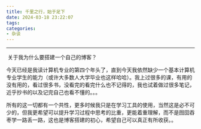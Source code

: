 ```yaml
---
title: 千里之行，始于足下
date: 2024-03-18 23:22:07
tags:
categories: 
- 杂谈
---
```


---------

​		关于我为什么要搭建一个自己的博客？

​		今天已经是我读计算机专业的第四个年头了，直到今天我依然缺少一个基本计算机专业学生的能力（或许大多数人大学毕业也这样哈哈）。我上过很多的课，有用的没有用的，看过很多书，没看完的看完什么也不记得的，我也试着做过很多笔记，近乎抄书的以及记完自己也看不懂的。。。

​		所有的这一切都有一个共性，更多时候我只是在学习工具的使用，当然这是必不可少的，但我更希望可以提升学习过程中思考的比重，更能着重理解，而不是囫囵吞枣学一路丢一路，这也是博客搭建的初心，希望自己可以真正有所收获。。
